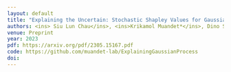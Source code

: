 ```yaml
---
layout: default
title: "Explaining the Uncertain: Stochastic Shapley Values for Gaussian Process Models"
authors: <ins> Siu Lun Chau</ins>, <ins>Krikamol Muandet*</ins>, Dino Sejdinovic* (* equal contribution)
venue: Preprint
year: 2023
pdf: https://arxiv.org/pdf/2305.15167.pdf
code: https://github.com/muandet-lab/ExplainingGaussianProcess
doi: 
---
```

